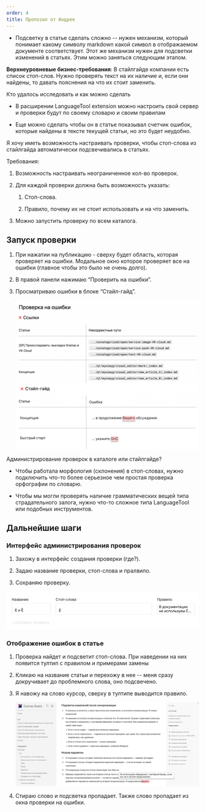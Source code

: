 ```yaml
---
order: 4
title: Пропозал от Андрея
---
```


-  Подсветку в статье сделать сложно -- нужен механизм, который понимает какому символу markdown какой символ в отображаемом документе соответствует. Этот же механизм нужен для подсветки изменений в статьях. Этим можно заняться следующим этапом.

**Верхнеуровневые бизнес-требования**: В стайлгайде компании есть список стоп-слов. Нужно проверять текст на их наличие и, если они найдены, то давать пояснения на что их стоит заменить.

Кто удалось исследовать и как можно сделать

-  В расширении LanguageTool extension можно настроить свой сервер и проверки будут по своему словарю и своим правилам

-  Еще можно сделать чтобы он в статье показывал счетчик ошибок, которые найдены в тексте текущей статьи, но это будет неудобно.

Я хочу иметь возможность настраивать проверки, чтобы стоп-слова из стайлгайда автоматически подсвечивались в статьях.

Требования:

1. Возможность настраивать неограниченное кол-во проверок.

2. Для каждой проверки должна быть возможность указать:

   1. Стоп-слова.

   2. Правило, почему их не стоит использовать и на что заменить.

3. Можно запустить проверку по всем каталога.

## Запуск проверки

1. При нажатии на публикацию - сверху будет область, которая проверяет на ошибки. Модальное окно которое проверяет все на ошибки (главное чтобы это было не очень долго).

2. В правой панели нажимаю “Проверить на ошибки”.

3. Просматриваю ошибки в блоке “Стайл-гайд”.

   ![](./andr_1.png)



Администрирование проверок в каталоге или стайлгайде?

-  Чтобы работала морфология (склонения) в стоп-словах, нужно подключить что-то более серьезное чем простая проверка орфографии по словарю.

-  Чтобы мы могли проверять наличие грамматических вещей типа страдательного залога, нужно что-то сложное типа LanguageTool или подобных инструментов.

## Дальнейшие шаги

### Интерфейс администрирования проверок

1. Захожу в интерфейс создания проверки (где?).

2. Задаю название проверки, стоп-слова и пралвило.

3. Сохраняю проверку.

![](./andr_0.png)

### Отображение ошибок в статье

1. Проверка найдет и подсветит стоп-слова. При наведении на них появится тултип с правилом и примерами замены

2. Кликаю на название статьи и перехожу в нее -- меня сразу докручивает до проблемного слова, оно подсвечено.

3. Я навожу на слово курсор, сверху в тултипе выводится правило.

   ![](./andr_2.png)

4. Стираю слово и подсветка пропадает. Также слово пропадает из окна проверки на ошибки.